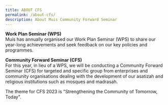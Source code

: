 ```yaml
---
title: ABOUT CFS
permalink: /about-cfs/
description: About Muis Community Forward Seminar
---
```

**Work Plan Seminar (WPS)**<br>
Muis has annually organised our Work Plan Seminar (WPS) to share our year-long achievements and seek feedback on our key policies and programmes. <br>

**Community Forward Seminar (CFS)**<br>
For this year, in lieu of a WPS, we will be conducting a Community Forward Seminar (CFS) for targeted and specific group from enterprises and community organisations dealing with the development of our asatizah and religious institutions such as mosques and madrasah.

The theme for CFS 2023 is "Strengthening the Community of Tomorrow, Today".